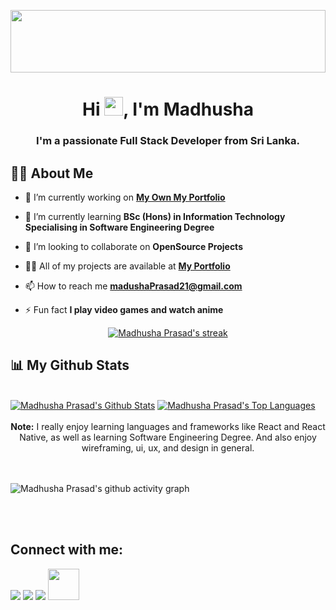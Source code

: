 <a href="#"><img width="100%" height="100" src="https://raw.githubusercontent.com/onimur/.github/master/.resources/git-header.svg" height="175px"/></a>

<h1 align="center">Hi <img src="https://raw.githubusercontent.com/MartinHeinz/MartinHeinz/master/wave.gif" width="30px">, I'm Madhusha</h1>
<h3 align="center">I'm a passionate Full Stack Developer from Sri Lanka.</h3>

## 🙋‍♂️ About Me

- 🔭 I’m currently working on **[My Own My Portfolio](http://madhushaprasad.s3.ap-south-1.amazonaws.com/index.html)**

- 🌱 I’m currently learning **BSc (Hons) in Information Technology
  Specialising in Software Engineering Degree**

- 👯 I’m looking to collaborate on **OpenSource Projects**

- 👨‍💻 All of my projects are available at **[My Portfolio](http://madhushaprasad.s3.ap-south-1.amazonaws.com/index.html)**

- 📫 How to reach me **madushaPrasad21@gmail.com**

- ⚡ Fun fact **I play video games and watch anime**
  <br/>

<p align="center">
    <a href="https://github.com/MadhushaPrasad/github-readme-streak-stats">
        <img title="🔥 Get streak stats for your profile at git.io/streak-stats" alt="Madhusha Prasad's streak" src="https://github-readme-streak-stats.herokuapp.com/?user=MadhushaPrasad&theme=black-ice&hide_border=true&stroke=0000&background=060A0CD0"/>
    </a>
</p>

## 📊 My Github Stats

  <br/>
    <a href="https://github.com/MadhushaPrasad/github-readme-stats"><img alt="Madhusha Prasad's Github Stats" src="https://github-readme-stats.vercel.app/api?username=MadhushaPrasad&show_icons=true&count_private=true&theme=react&hide_border=true&bg_color=0D1117" /></a>
  <a href="https://github.com/MadhushaPrasad/github-readme-stats"><img alt="Madhusha Prasad's Top Languages" src="https://github-readme-stats.vercel.app/api/top-langs/?username=MadhushaPrasad&langs_count=6&count_private=true&layout=compact&theme=react&hide_border=true&bg_color=0D1117" /></a>
  <br/>
  <br/>
  <center>
  <b>Note:</b> I really enjoy learning languages and 
frameworks like React and React Native, as well as learning Software Engineering Degree. And also enjoy wireframing, 
ui, ux, and design in general.
</center>

<br/>
<br/>

![Madhusha Prasad's github activity graph](https://ancient-journey-33042.herokuapp.com/graph?username=MadhushaPrasad&theme=react-dark&color=FFFFFF&bg_color=000000&line=5BCDEC&point=FFFFFF&hide_border=true)

<br/>
<br/>

## Connect with me:

<p align="left">

<a href = "https://www.linkedin.com/in/madhusha-prasad-045a82187/"><img src="https://img.icons8.com/fluent/48/000000/linkedin.png"/></a>
<a href = "https://twitter.com/MadhushaPrasad?s=09"><img src="https://img.icons8.com/fluent/48/000000/twitter.png"/></a>
<a href = "https://www.instagram.com/Iam_mprasad/"><img src="https://img.icons8.com/fluent/48/000000/instagram-new.png"/></a>
<a href = "https://stackoverflow.com/users/10656685/madusha-prasad"><img src="https://img.icons8.com/color/2x/stackoverflow.png" height='50'/></a>
</p>



